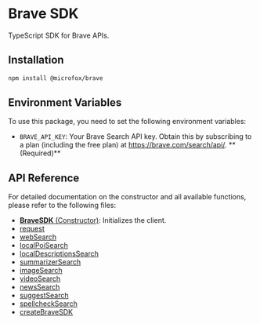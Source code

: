 # Brave SDK

TypeScript SDK for Brave APIs.

## Installation

```bash
npm install @microfox/brave
```

## Environment Variables

To use this package, you need to set the following environment variables:

- `BRAVE_API_KEY`: Your Brave Search API key.  Obtain this by subscribing to a plan (including the free plan) at https://brave.com/search/api/. ** (Required)**

## API Reference

For detailed documentation on the constructor and all available functions, please refer to the following files:

- [**BraveSDK** (Constructor)](./docs/BraveSDK.md): Initializes the client.
- [request](./docs/request.md)
- [webSearch](./docs/webSearch.md)
- [localPoiSearch](./docs/localPoiSearch.md)
- [localDescriptionsSearch](./docs/localDescriptionsSearch.md)
- [summarizerSearch](./docs/summarizerSearch.md)
- [imageSearch](./docs/imageSearch.md)
- [videoSearch](./docs/videoSearch.md)
- [newsSearch](./docs/newsSearch.md)
- [suggestSearch](./docs/suggestSearch.md)
- [spellcheckSearch](./docs/spellcheckSearch.md)
- [createBraveSDK](./docs/createBraveSDK.md)

